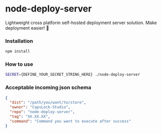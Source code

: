 # node-deploy-server
Lightweight cross platform self-hosted deployment server solution. Make deployment easier! 🚀

### Installation
```sh
npm install
```

### How to use
```sh
SECRET={DEFINE_YOUR_SECRET_STRING_HERE} ./node-deploy-server
```

### Acceptable incoming json schema
```json
{
  "dist": "/path/you/want/to/store",
  "owner": "CapsLock-Studio",
  "repo": "node-deploy-server",
  "tag": "XX.XX.XX",
  "command": "Command you want to execute after success"
}
```
